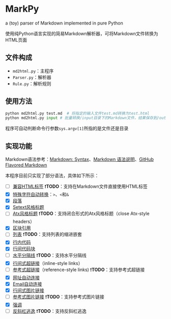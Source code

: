 # MarkPy
a (toy) parser of Markdown implemented in pure Python

使用纯Python语言实现的简易Markdown解析器，可将Markdown文件转换为HTML页面

## 文件构成

+ `md2html.py`：主程序
+ `Parser.py`：解析器
+ `Rule.py`：解析规则

## 使用方法

``` python
python md2html.py test.md  # 将指定的输入文件test.md转换为test.html
python md2html.py input # 批量转换/input目录下的Markdown文件，结果保存到/output目录
```

程序可自动判断命令行参数`sys.argv[1]`所指的是文件还是目录

## 实现功能

Markdown语法参考：[Markdown: Syntax](http://daringfireball.net/projects/markdown/syntax)、[Markdown 语法说明](http://wowubuntu.com/markdown/index.html)、[GitHub Flavored Markdown](https://help.github.com/articles/github-flavored-markdown)

本程序目前只实现了部分语法，具体如下所示：

- [ ] [兼容HTML标签](http://daringfireball.net/projects/markdown/syntax#html) :exclamation:**TODO**：支持在Markdown文件直接使用HTML标签
- [x] [特殊字符自动转换](http://daringfireball.net/projects/markdown/syntax#autoescape)：`>`、`<`和`&`
- [x] [段落](http://daringfireball.net/projects/markdown/syntax#p)
- [x] [Setext风格标题](http://daringfireball.net/projects/markdown/syntax#header)
- [ ] [Atx风格标题](http://daringfireball.net/projects/markdown/syntax#header) :heavy_exclamation_mark:**TODO**：支持闭合形式的Atx风格标题（close Atx-style headers）
- [x] [区块引用](http://daringfireball.net/projects/markdown/syntax#blockquote)
- [ ] [列表](http://daringfireball.net/projects/markdown/syntax#list) :heavy_exclamation_mark:**TODO**：支持列表的缩进嵌套
- [x] [行内代码](http://daringfireball.net/projects/markdown/syntax#code)
- [x] [行间代码块](https://help.github.com/articles/github-flavored-markdown/#fenced-code-blocks)
- [ ] [水平分隔线](http://daringfireball.net/projects/markdown/syntax#hr) :exclamation:**TODO**：支持水平分隔线
- [x] [行间式超链接](http://daringfireball.net/projects/markdown/syntax#link)（inline-style links）
- [ ] [参考式超链接](http://daringfireball.net/projects/markdown/syntax#link)（reference-style links) :exclamation:**TODO**：支持参考式超链接
- [x] [网址自动连接](http://daringfireball.net/projects/markdown/syntax#autolink)
- [x] [Email自动连接](http://daringfireball.net/projects/markdown/syntax#autolink)
- [x] [行间式图片链接](http://daringfireball.net/projects/markdown/syntax#img)
- [ ] [参考式图片链接](http://daringfireball.net/projects/markdown/syntax#img)  :exclamation:**TODO**：支持参考式图片链接
- [x] [强调](http://daringfireball.net/projects/markdown/syntax#em)
- [ ] [反斜杠逃逸](http://daringfireball.net/projects/markdown/syntax#backslash) :exclamation:**TODO**：支持反斜杠逃逸